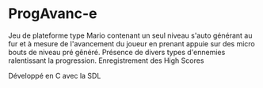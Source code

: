# ProgAvanc-e
Jeu de plateforme type Mario contenant un seul niveau s'auto générant au fur et à mesure de l'avancement du joueur en prenant appuie sur des micro bouts de niveau pré gênéré.
Présence de divers types d'ennemies ralentissant la progression.
Enregistrement des High Scores

Développé en C avec la SDL
